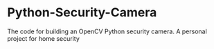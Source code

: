 # Python-Security-Camera
The code for building an OpenCV Python security camera.
A personal project for home security 
